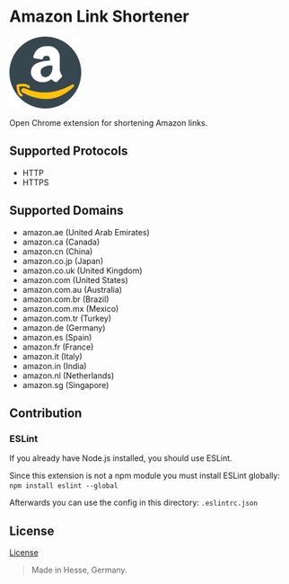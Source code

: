 # Amazon Link Shortener

![(Logo)](./icons/logo_128.png)

Open Chrome extension for shortening Amazon links.


## Supported Protocols

- HTTP
- HTTPS


## Supported Domains

- amazon.ae (United Arab Emirates)
- amazon.ca (Canada)
- amazon.cn (China)
- amazon.co.jp (Japan)
- amazon.co.uk (United Kingdom)
- amazon.com (United States)
- amazon.com.au (Australia)
- amazon.com.br (Brazil)
- amazon.com.mx (Mexico)
- amazon.com.tr (Turkey)
- amazon.de (Germany)
- amazon.es (Spain)
- amazon.fr (France)
- amazon.it (Italy)
- amazon.in (India)
- amazon.nl (Netherlands)
- amazon.sg (Singapore)


## Contribution

### ESLint

If you already have Node.js installed, you should use ESLint.

Since this extension is not a npm module you must install ESLint globally:
`npm install eslint --global`

Afterwards you can use the config in this directory:
`.eslintrc.json`


## License

[License](./LICENSE)


> Made in Hesse, Germany.
